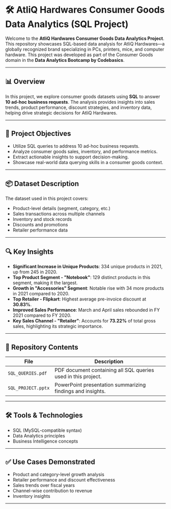 # 🛠️ AtliQ Hardwares Consumer Goods Data Analytics (SQL Project)

Welcome to the **AtliQ Hardwares Consumer Goods Data Analytics Project**. This repository showcases SQL-based data analysis for AtliQ Hardwares—a globally recognized brand specializing in PCs, printers, mice, and computer hardware. This project was developed as part of the Consumer Goods domain in the **Data Analytics Bootcamp by Codebasics**.

---

## 📊 Overview

In this project, we explore consumer goods datasets using **SQL** to answer **10 ad-hoc business requests**. The analysis provides insights into sales trends, product performance, discount strategies, and inventory data, helping drive strategic decisions for AtliQ Hardwares.

---

## 🎯 Project Objectives

- Utilize SQL queries to address 10 ad-hoc business requests.
- Analyze consumer goods sales, inventory, and performance metrics.
- Extract actionable insights to support decision-making.
- Showcase real-world data querying skills in a consumer goods context.

---

## 📦 Dataset Description

The dataset used in this project covers:

- Product-level details (segment, category, etc.)
- Sales transactions across multiple channels
- Inventory and stock records
- Discounts and promotions
- Retailer performance data

---

## 🔍 Key Insights

- **Significant Increase in Unique Products**: 334 unique products in 2021, up from 245 in 2020.
- **Top Product Segment - "Notebook"**: 129 distinct products in this segment, making it the largest.
- **Growth in "Accessories" Segment**: Notable rise with 34 more products in 2021 compared to 2020.
- **Top Retailer - Flipkart**: Highest average pre-invoice discount at **30.83%**.
- **Improved Sales Performance**: March and April sales rebounded in FY 2021 compared to FY 2020.
- **Key Sales Channel - "Retailer"**: Accounts for **73.22%** of total gross sales, highlighting its strategic importance.

---

## 📁 Repository Contents

| File                   | Description                                                  |
|------------------------|--------------------------------------------------------------|
| `SQL_QUERIES.pdf`      | PDF document containing all SQL queries used in this project.|
| `SQL_PROJECT.pptx`     | PowerPoint presentation summarizing findings and insights.   |

---

## 🛠️ Tools & Technologies

- SQL (MySQL-compatible syntax)
- Data Analytics principles
- Business Intelligence concepts

---

## ✅ Use Cases Demonstrated

- Product and category-level growth analysis
- Retailer performance and discount effectiveness
- Sales trends over fiscal years
- Channel-wise contribution to revenue
- Inventory insights

---




